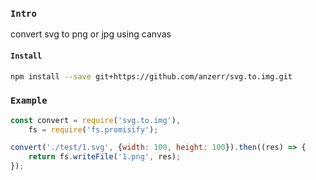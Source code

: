 
### `Intro`
convert svg to png or jpg using canvas

#### `Install`
``` bash
npm install --save git+https://github.com/anzerr/svg.to.img.git
```


### `Example`
``` javascript
const convert = require('svg.to.img'),
	fs = require('fs.promisify');

convert('./test/1.svg', {width: 100, height: 100}).then((res) => {
	return fs.writeFile('1.png', res);
});
```